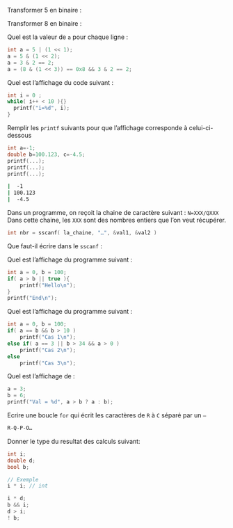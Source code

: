 Transformer 5 en binaire :

Transformer 8 en binaire :

Quel est la valeur de `a` pour chaque ligne : 

```C
int a = 5 | (1 << 1);
a = 5 & (1 << 2);
a = 3 & 2 == 2;
a = (8 & (1 << 3)) == 0x8 && 3 & 2 == 2;
```

Quel est l’affichage du code suivant :
```C
int i = 0 ;
while( i++ < 10 ){}
  printf("i=%d", i);
}
```

Remplir les `printf` suivants pour que l’affichage corresponde à celui-ci-dessous
```C
int a=-1;
double b=100.123, c=-4.5;
printf(...);
printf(...);
printf(...);
```

```BASH
|  -1
| 100.123 
|  -4.5 
```

Dans un programme, on reçoit la chaine de caractère suivant : `N=XXX/QXXX`
Dans cette chaine, les `XXX` sont des nombres entiers que l’on veut récupérer.
```C
int nbr = sscanf( la_chaine, "…", &val1, &val2 )
```

Que faut-il écrire dans le `sscanf` :


Quel est l’affichage du programme suivant :

```C
int a = 0, b = 100;
if( a > b || true ){
    printf("Hello\n");
}
printf("End\n");
```

Quel est l’affichage du programme suivant :

```C
int a = 0, b = 100;
if( a == b && b > 10 )
    printf("Cas 1\n");
else if( a == 3 || b > 34 && a > 0 )
    printf("Cas 2\n");
else
    printf("Cas 3\n");
```

Quel est l’affichage de :

```C
a = 3; 
b = 6;
printf("Val = %d", a > b ? a : b);
```

Ecrire une boucle `for` qui écrit les caractères de `R` à `C` séparé par un `–`

```BASH
R-Q-P-O…
```

Donner le type du resultat des calculs suivant:
```C
int i;
double d;
bool b;

// Exemple
i * i; // int

i * d; 
b && i;
d > i;
! b;
```
